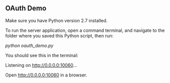 <h2>OAuth Demo</h2>

Make sure you have Python version 2.7 installed.  

To run the server application, open a command terminal, and navigate to the folder where you saved this Python script, then run:

*python oauth_demo.py*

You should see this in the terminal:

Listening on http://0.0.0.0:10060...

Open http://0.0.0.0:10060 in a browser.
